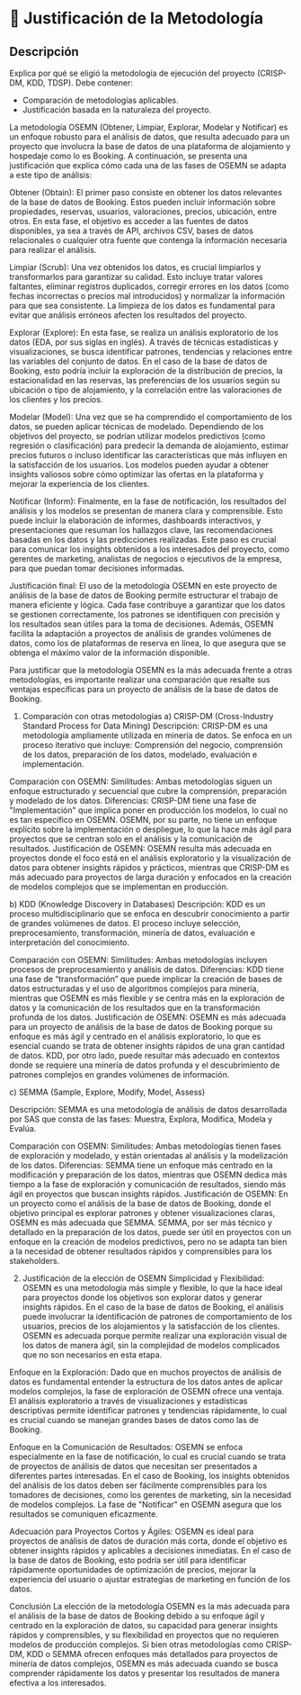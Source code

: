 # 📜 Justificación de la Metodología
## Descripción
Explica por qué se eligió la metodología de ejecución del proyecto (CRISP-DM, KDD, TDSP).
Debe contener:
- Comparación de metodologías aplicables.
- Justificación basada en la naturaleza del proyecto.



La metodología OSEMN (Obtener, Limpiar, Explorar, Modelar y Notificar) es un enfoque robusto para el análisis de datos, que resulta adecuado para un proyecto que involucra la base de datos de una plataforma de alojamiento y hospedaje como lo es Booking. A continuación, se presenta una justificación que explica cómo cada una de las fases de OSEMN se adapta a este tipo de análisis:

Obtener (Obtain): El primer paso consiste en obtener los datos relevantes de la base de datos de Booking. Estos pueden incluir información sobre propiedades, reservas, usuarios, valoraciones, precios, ubicación, entre otros. En esta fase, el objetivo es acceder a las fuentes de datos disponibles, ya sea a través de API, archivos CSV, bases de datos relacionales o cualquier otra fuente que contenga la información necesaria para realizar el análisis.

Limpiar (Scrub): Una vez obtenidos los datos, es crucial limpiarlos y transformarlos para garantizar su calidad. Esto incluye tratar valores faltantes, eliminar registros duplicados, corregir errores en los datos (como fechas incorrectas o precios mal introducidos) y normalizar la información para que sea consistente. La limpieza de los datos es fundamental para evitar que análisis erróneos afecten los resultados del proyecto.

Explorar (Explore): En esta fase, se realiza un análisis exploratorio de los datos (EDA, por sus siglas en inglés). A través de técnicas estadísticas y visualizaciones, se busca identificar patrones, tendencias y relaciones entre las variables del conjunto de datos. En el caso de la base de datos de Booking, esto podría incluir la exploración de la distribución de precios, la estacionalidad en las reservas, las preferencias de los usuarios según su ubicación o tipo de alojamiento, y la correlación entre las valoraciones de los clientes y los precios.

Modelar (Model): Una vez que se ha comprendido el comportamiento de los datos, se pueden aplicar técnicas de modelado. Dependiendo de los objetivos del proyecto, se podrían utilizar modelos predictivos (como regresión o clasificación) para predecir la demanda de alojamiento, estimar precios futuros o incluso identificar las características que más influyen en la satisfacción de los usuarios. Los modelos pueden ayudar a obtener insights valiosos sobre cómo optimizar las ofertas en la plataforma y mejorar la experiencia de los clientes.

Notificar (Inform): Finalmente, en la fase de notificación, los resultados del análisis y los modelos se presentan de manera clara y comprensible. Esto puede incluir la elaboración de informes, dashboards interactivos, y presentaciones que resuman los hallazgos clave, las recomendaciones basadas en los datos y las predicciones realizadas. Este paso es crucial para comunicar los insights obtenidos a los interesados del proyecto, como gerentes de marketing, analistas de negocios o ejecutivos de la empresa, para que puedan tomar decisiones informadas.

Justificación final: El uso de la metodología OSEMN en este proyecto de análisis de la base de datos de Booking permite estructurar el trabajo de manera eficiente y lógica. Cada fase contribuye a garantizar que los datos se gestionen correctamente, los patrones se identifiquen con precisión y los resultados sean útiles para la toma de decisiones. Además, OSEMN facilita la adaptación a proyectos de análisis de grandes volúmenes de datos, como los de plataformas de reserva en línea, lo que asegura que se obtenga el máximo valor de la información disponible.

Para justificar que la metodología OSEMN es la más adecuada frente a otras metodologías, es importante realizar una comparación que resalte sus ventajas específicas para un proyecto de análisis de la base de datos de Booking. 

1. Comparación con otras metodologías
a) CRISP-DM (Cross-Industry Standard Process for Data Mining)
Descripción: CRISP-DM es una metodología ampliamente utilizada en minería de datos. Se enfoca en un proceso iterativo que incluye: Comprensión del negocio, comprensión de los datos, preparación de los datos, modelado, evaluación e implementación.

Comparación con OSEMN:
Similitudes: Ambas metodologías siguen un enfoque estructurado y secuencial que cubre la comprensión, preparación y modelado de los datos.
Diferencias: CRISP-DM tiene una fase de "Implementación" que implica poner en producción los modelos, lo cual no es tan específico en OSEMN. OSEMN, por su parte, no tiene un enfoque explícito sobre la implementación o despliegue, lo que la hace más ágil para proyectos que se centran solo en el análisis y la comunicación de resultados.
Justificación de OSEMN: OSEMN resulta más adecuada en proyectos donde el foco está en el análisis exploratorio y la visualización de datos para obtener insights rápidos y prácticos, mientras que CRISP-DM es más adecuado para proyectos de larga duración y enfocados en la creación de modelos complejos que se implementan en producción.

b) KDD (Knowledge Discovery in Databases)
Descripción: KDD es un proceso multidisciplinario que se enfoca en descubrir conocimiento a partir de grandes volúmenes de datos. El proceso incluye selección, preprocesamiento, transformación, minería de datos, evaluación e interpretación del conocimiento.

Comparación con OSEMN:
Similitudes: Ambas metodologías incluyen procesos de preprocesamiento y análisis de datos.
Diferencias: KDD tiene una fase de “transformación” que puede implicar la creación de bases de datos estructuradas y el uso de algoritmos complejos para minería, mientras que OSEMN es más flexible y se centra más en la exploración de datos y la comunicación de los resultados que en la transformación profunda de los datos.
Justificación de OSEMN: OSEMN es más adecuada para un proyecto de análisis de la base de datos de Booking porque su enfoque es más ágil y centrado en el análisis exploratorio, lo que es esencial cuando se trata de obtener insights rápidos de una gran cantidad de datos. KDD, por otro lado, puede resultar más adecuado en contextos donde se requiere una minería de datos profunda y el descubrimiento de patrones complejos en grandes volúmenes de información.

c) SEMMA (Sample, Explore, Modify, Model, Assess)

Descripción: SEMMA es una metodología de análisis de datos desarrollada por SAS que consta de las fases: Muestra, Explora, Modifica, Modela y Evalúa.

Comparación con OSEMN:
Similitudes: Ambas metodologías tienen fases de exploración y modelado, y están orientadas al análisis y la modelización de los datos.
Diferencias: SEMMA tiene un enfoque más centrado en la modificación y preparación de los datos, mientras que OSEMN dedica más tiempo a la fase de exploración y comunicación de resultados, siendo más ágil en proyectos que buscan insights rápidos.
Justificación de OSEMN: En un proyecto como el análisis de la base de datos de Booking, donde el objetivo principal es explorar patrones y obtener visualizaciones claras, OSEMN es más adecuada que SEMMA. SEMMA, por ser más técnico y detallado en la preparación de los datos, puede ser útil en proyectos con un enfoque en la creación de modelos predictivos, pero no se adapta tan bien a la necesidad de obtener resultados rápidos y comprensibles para los stakeholders.

2. Justificación de la elección de OSEMN
Simplicidad y Flexibilidad: OSEMN es una metodología más simple y flexible, lo que la hace ideal para proyectos donde los objetivos son explorar datos y generar insights rápidos. En el caso de la base de datos de Booking, el análisis puede involucrar la identificación de patrones de comportamiento de los usuarios, precios de los alojamientos y la satisfacción de los clientes. OSEMN es adecuada porque permite realizar una exploración visual de los datos de manera ágil, sin la complejidad de modelos complicados que no son necesarios en esta etapa.

Enfoque en la Exploración: Dado que en muchos proyectos de análisis de datos es fundamental entender la estructura de los datos antes de aplicar modelos complejos, la fase de exploración de OSEMN ofrece una ventaja. El análisis exploratorio a través de visualizaciones y estadísticas descriptivas permite identificar patrones y tendencias rápidamente, lo cual es crucial cuando se manejan grandes bases de datos como las de Booking.

Enfoque en la Comunicación de Resultados: OSEMN se enfoca especialmente en la fase de notificación, lo cual es crucial cuando se trata de proyectos de análisis de datos que necesitan ser presentados a diferentes partes interesadas. En el caso de Booking, los insights obtenidos del análisis de los datos deben ser fácilmente comprensibles para los tomadores de decisiones, como los gerentes de marketing, sin la necesidad de modelos complejos. La fase de "Notificar" en OSEMN asegura que los resultados se comuniquen eficazmente.

Adecuación para Proyectos Cortos y Ágiles: OSEMN es ideal para proyectos de análisis de datos de duración más corta, donde el objetivo es obtener insights rápidos y aplicables a decisiones inmediatas. En el caso de la base de datos de Booking, esto podría ser útil para identificar rápidamente oportunidades de optimización de precios, mejorar la experiencia del usuario o ajustar estrategias de marketing en función de los datos.

Conclusión
La elección de la metodología OSEMN es la más adecuada para el análisis de la base de datos de Booking debido a su enfoque ágil y centrado en la exploración de datos, su capacidad para generar insights rápidos y comprensibles, y su flexibilidad en proyectos que no requieren modelos de producción complejos. Si bien otras metodologías como CRISP-DM, KDD o SEMMA ofrecen enfoques más detallados para proyectos de minería de datos complejos, OSEMN es más adecuada cuando se busca comprender rápidamente los datos y presentar los resultados de manera efectiva a los interesados.


